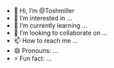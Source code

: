 - 👋 Hi, I’m @Toshmiller
- 👀 I’m interested in ...
- 🌱 I’m currently learning ...
- 💞️ I’m looking to collaborate on ...
- 📫 How to reach me ...
- 😄 Pronouns: ...
- ⚡ Fun fact: ...

<!---
Toshmiller/Toshmiller is a ✨ special ✨ repository because its `README.md` (this file) appears on your GitHub profile.
You can click the Preview link to take a look at your changes.
--->

